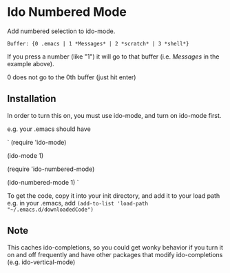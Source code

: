# Ido Numbered Mode
Add numbered selection to ido-mode.

`Buffer: {0 .emacs | 1 *Messages* | 2 *scratch* | 3 *shell*}`

If you press a number (like "1") it will go to that buffer (i.e. *Messages* in the example above).

0 does not go to the 0th buffer (just hit enter)

## Installation
In order to turn this on, you must use ido-mode, and turn on ido-mode first.

e.g. your .emacs should have

`
(require 'ido-mode)

(ido-mode 1)

(require 'ido-numbered-mode)

(ido-numbered-mode 1)
`

To get the code, copy it into your init directory, and add it to your load path e.g. in your .emacs, add 
`(add-to-list 'load-path "~/.emacs.d/downloadedCode")`

## Note

This caches ido-completions, so you could get wonky behavior if you turn it on and off frequently and have other packages that modify ido-completions (e.g. ido-vertical-mode)